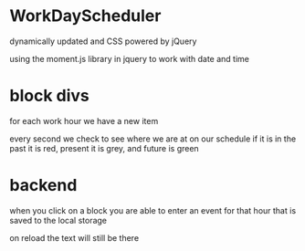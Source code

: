 # WorkDayScheduler
dynamically updated and CSS powered by jQuery

using the moment.js library in jquery to work with date and time
# block divs
for each work hour we have a new item

every second we check to see where we are at on our schedule if it is in the past it is red, present it is grey, and future is green
# backend
when you click on a block you are able to enter an event for that hour that is saved to the local storage

on reload the text will still be there